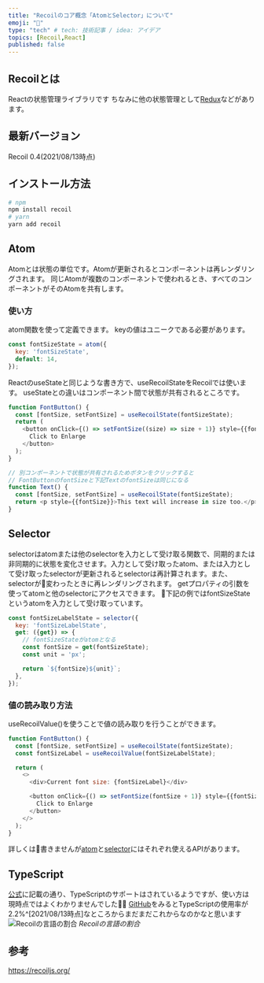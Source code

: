 ```yaml
---
title: "Recoilのコア概念「AtomとSelector」について"
emoji: "👮"
type: "tech" # tech: 技術記事 / idea: アイデア
topics: [Recoil,React]
published: false
---
```


## Recoilとは

Reactの状態管理ライブラリです
ちなみに他の状態管理として[Redux](https://redux.js.org/)などがあります。

## 最新バージョン

Recoil 0.4(2021/08/13時点)

## インストール方法

```bash
# npm
npm install recoil
# yarn
yarn add recoil
```

## Atom

Atomとは状態の単位です。Atomが更新されるとコンポーネントは再レンダリングされます。
同じAtomが複数のコンポーネントで使われるとき、すべてのコンポーネントがそのAtomを共有します。

### 使い方

atom関数を使って定義できます。
keyの値はユニークである必要があります。

```js
const fontSizeState = atom({
  key: 'fontSizeState',
  default: 14,
});
```

ReactのuseStateと同じような書き方で、useRecoilStateをRecoilでは使います。
useStateとの違いはコンポーネント間で状態が共有されるところです。

```js
function FontButton() {
  const [fontSize, setFontSize] = useRecoilState(fontSizeState);
  return (
    <button onClick={() => setFontSize((size) => size + 1)} style={{fontSize}}>
      Click to Enlarge
    </button>
  );
}

// 別コンポーネントで状態が共有されるためボタンをクリックすると
// FontButtonのfontSizeと下記TextのfontSizeは同じになる
function Text() {
  const [fontSize, setFontSize] = useRecoilState(fontSizeState);
  return <p style={{fontSize}}>This text will increase in size too.</p>;
}
```

## Selector

selectorはatomまたは他のselectorを入力として受け取る関数で、同期的または非同期的に状態を変化させます。入力として受け取ったatom、または入力として受け取ったselectorが更新されるとselectorは再計算されます。また、selectorが変わったときに再レンダリングされます。
getプロパティの引数を使ってatomと他のselectorにアクセスできます。
下記の例ではfontSizeStateというatomを入力として受け取っています。

```js
const fontSizeLabelState = selector({
  key: 'fontSizeLabelState',
  get: ({get}) => {
    // fontSizeStateがatomとなる
    const fontSize = get(fontSizeState);
    const unit = 'px';

    return `${fontSize}${unit}`;
  },
});
```

### 値の読み取り方法

useRecoilValue()を使うことで値の読み取りを行うことができます。

```js
function FontButton() {
  const [fontSize, setFontSize] = useRecoilState(fontSizeState);
  const fontSizeLabel = useRecoilValue(fontSizeLabelState);

  return (
    <>
      <div>Current font size: {fontSizeLabel}</div>

      <button onClick={() => setFontSize(fontSize + 1)} style={{fontSize}}>
        Click to Enlarge
      </button>
    </>
  );
}
```

詳しくは書きませんが[atom](https://recoiljs.org/docs/api-reference/core/atom)と[selector](https://recoiljs.org/docs/api-reference/core/selector)にはそれぞれ使えるAPIがあります。

## TypeScript

[公式](https://recoiljs.org/blog/2020/06/18/0.0.10-released/#typescript-support)に記載の通り、TypeScriptのサポートはされているようですが、使い方は現時点ではよくわかりませんでした🙇‍♀️
[GitHub](https://github.com/facebookexperimental/Recoil)をみるとTypeScriptの使用率が2.2%^[2021/08/13時点]なところからまだまだこれからなのかなと思います
![Recoilの言語の割合](https://gyazo.com/dd552c63e1be88940c5eac41c920eb8a.png)
*Recoilの言語の割合*

## 参考

https://recoiljs.org/
